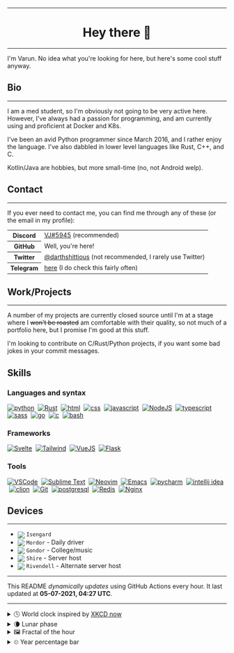 ***

<h1 align="center">
Hey there 👋
</h1>

***

I'm Varun. No idea what you're looking for here, but here's some cool stuff anyway.

<h2>
Bio
</h2>

***

I am a med student, so I'm obviously not going to be very active here. However, I've always had a passion for programming, and am currently using and proficient at Docker and K8s.

I've been an avid Python programmer since March 2016, and I rather enjoy the language. I've also dabbled in lower level languages like Rust, C++, and C.

Kotlin/Java are hobbies, but more small-time (no, not Android welp).

<h2>
Contact
</h2>

***
If you ever need to contact me, you can find me through any of these (or the email in my profile):

<table>
<tr>
<th>
<strong>Discord</strong>
</th>
<td>
<a href="https://discord.com/users/411166117084528640">VJ#5945</a> (recommended)
</td>
</tr>
<tr>
<th>GitHub</th>
<td>Well, you're here!</td>
</tr>
<tr>
<th>Twitter</th>
<td><a href="https://twitter.com/darthshittious">@darthshittious</a> (not recommended, I rarely use Twitter)</td>
</tr>
<tr>
<th>Telegram</th>
<td><a href="https://t.me/extremely_slim_shady">here</a> (I do check this fairly often)</td></tr>
</table>

<h2>Work/Projects</h2>

***
A number of my projects are currently closed source until I'm at a stage where I
~~won't be roasted~~ am comfortable with their quality, so not much of a portfolio here,
but I promise I'm good at this stuff.

I'm looking to contribute on C/Rust/Python projects, if you want some bad jokes in your commit messages.

<h2>Skills</h2>

[python]: https://api.iconify.design/logos:python.svg?width=36
[js]: https://api.iconify.design/logos:javascript.svg?width=36
[node]: https://api.iconify.design/logos:nodejs-icon.svg?width=36
[ts]: https://api.iconify.design/logos:typescript-icon.svg?width=36
[rust]: https://api.iconify.design/logos:rust.svg?width=36
[postgres]: https://api.iconify.design/logos:postgresql.svg?width=36
[html]: https://api.iconify.design/simple-icons:html5.svg?width=36&color=%23e96228
[css]: https://api.iconify.design/simple-icons:css3.svg?width=36&color=%232862e9
[go]: https://api.iconify.design/logos:go.svg?width=36&height=36
[c]: https://api.iconify.design/logos:c.svg?width=36
[bash]: https://api.iconify.design/logos:bash-icon.svg?width=36
[svelte]: https://api.iconify.design/logos:svelte-icon.svg?width=36
[tailwind]: https://api.iconify.design/logos:tailwindcss-icon.svg?width=36&height=36
[sass]: https://api.iconify.design/logos:sass.svg?width=36
[vue]: https://api.iconify.design/logos:vue.svg?width=36
[flask]: https://api.iconify.design/logos:flask.svg?width=36
[vscode]: https://api.iconify.design/logos:visual-studio-code.svg?width=36
[pycharm]: https://api.iconify.design/logos:pycharm.svg?width=36
[intellij]: https://api.iconify.design/logos:intellij-idea.svg?width=36
[clion]: https://api.iconify.design/logos:clion.svg?width=36
[sublime]: https://api.iconify.design/logos:sublimetext-icon.svg?width=36
[neovim]: https://api.iconify.design/simple-icons:neovim.svg?width=36&color=%235b9a35
[emacs]: https://api.iconify.design/vscode-icons:file-type-emacs.svg?width=36
[git]: https://api.iconify.design/logos:git-icon.svg?width=36
[redis]: https://api.iconify.design/logos:redis.svg?width=36
[nginx]: https://api.iconify.design/logos:nginx.svg?width=36

<h3>Languages and syntax</h3>

[![python][python]](https://python.org/)
&nbsp;[![Rust][rust]](https://rust-lang.org/)
&nbsp;[![html][html]](https://developer.mozilla.org/en-US/docs/Glossary/HTML5)
&nbsp;[![css][css]](https://developer.mozilla.org/en-US/docs/Web/CSS)
&nbsp;[![javascript][js]](https://developer.mozilla.org/en-US/docs/Web/JavaScript)
&nbsp;[![NodeJS][node]](https://nodejs.org)
&nbsp;[![typescript][ts]](https://typescriptlang.org/)
&nbsp;[![sass][sass]](https://sass-lang.com/)
&nbsp;[![go][go]](https://golang.org/)
&nbsp;[![c][c]](https://en.cppreference.com/w/c)
&nbsp;[![bash][bash]](https://www.gnu.org/software/bash/)

<h3>Frameworks</h3>

[![Svelte][svelte]](https://svelte.dev/)
&nbsp;[![Tailwind][tailwind]](https://tailwindcss.com/)
&nbsp;[![VueJS][vue]](https://vuejs.org)
&nbsp;[![Flask][flask]](https://palletsprojects.com/p/flask/)

<h3>Tools</h3>

[![VSCode][vscode]](https://code.visualstudio.com/)
&nbsp;[![Sublime Text][sublime]](https://www.sublimetext.com/)
&nbsp;[![Neovim][neovim]](https://neovim.io/)
&nbsp;[![Emacs][emacs]](https://www.gnu.org/software/emacs/)
&nbsp;[![pycharm][pycharm]](https://www.jetbrains.com/pycharm/)
&nbsp;[![intellij idea][intellij]](https://jetbrains.com/idea/)
&nbsp;[![clion][clion]](https://jetbrains.com/clion/)
&nbsp;[![Git][git]](https://git-scm.com/)
&nbsp;[![postgresql][postgres]](https://postgresql.org/)
&nbsp;[![Redis][redis]](https://redis.io/)
&nbsp;[![Nginx][nginx]](https://nginx.org/en/)

<h2>Devices</h2>

***

<!-- Styles are ignored in README rendering on GitHub profile but work on GitHub Pages -->
- <img src="https://api.iconify.design/simple-icons:android.svg?color=%2330d780" width="18" style="vertical-align: middle"> `Isengard`
- <img src="https://api.iconify.design/simple-icons:archlinux.svg?color=%23168eca" width="18" style="vertical-align: middle"> `Mordor` - Daily driver
- <img src="https://api.iconify.design/simple-icons:windows.svg?color=%2300a8e8" width="18" style="vertical-align: middle"> `Gondor` - College/music
- <img src="https://api.iconify.design/simple-icons:ubuntu.svg?color=%23d64613" width="18" style="vertical-align: middle"> `Shire` - Server host
- <img src="https://api.iconify.design/simple-icons:ubuntu.svg?color=%23d64613" width="18" style="vertical-align: middle"> `Rivendell` - Alternate server host

***

This README *dynamically updates* using GitHub Actions every hour.
It last updated at **05-07-2021, 04:27 UTC**.

***

<details>
<summary>🕓 World clock inspired by <a href="https://xkcd.com/now">XKCD now</a></summary>

> <img src="generated/now.png" width="512">

</details>
<details>
<summary>🌘 Lunar phase</summary>

The moon is approximately 87.80% through its phase (Waning Crescent).

</details>
<details>
<summary>&#x1f5bc; Fractal of the hour</summary>

> <img src="generated/fractal.png" width="512">

</details>
<details>
<summary>&#x23f2; Year percentage bar</summary>
<pre><code>2021 [██████████▁▁▁▁▁▁▁▁▁▁] 50.74%</code></pre>
</details>
